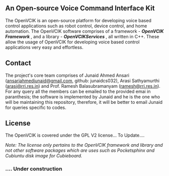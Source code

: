 ## An Open-source Voice Command Interface Kit  

The OpenVCIK is an open-source platform for developing voice based control applications such as robot control, device control, and home automation. The OpenVCIK software comprises of a framework - <b><i> OpenVCIK Framework </b></i>, and a library - <b><i>  OpenVCIKServices </b></i>, all written in C++. These allow the usage of OpenVCIK for developing voice based control applications very easy and effortless. 


## Contact
The project's core team comprises of Junaid Ahmed Ansari (ansariahmedjunaid@gmail.com, github: junaidcs032), Arasi Sathyamurthi (arasi@rri.res.in) and Prof. Ramesh Balasubramanyam (ramesh@rri.res.in). For any query all the members can be emailed to the provided emai in paranthesis; the software is implemented by Junaid and he is the one who will be maintaining this repository, therefore, it will be better to email Junaid for queries specific to codes.

## License
The OpenVCIK is covered under the GPL V2 license... To Update....

  
  
<i> Note: The license only pertains to the OpenVCIK framework and library and not other software packages which are uses such as Pocketsphinx and Cubiuntu disk image for Cubieboard. </i>

### .... Under construction
